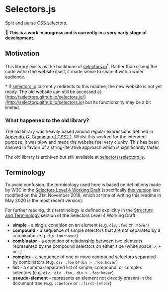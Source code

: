 # Selectors.js

Split and parse CSS selectors.

🚧 **This is a work in progress and is currently in a very early stage of development.**

## Motivation

This library exists as the backbone of [selectors.io](https://selectors.io)<sup>†</sup>. Rather than siloing the code within the website itself, it made sense to share it with a wider audience.

† If [selectors.io](https://selectors.io) currently redirects to this readme, the new website is not yet ready. The old website can still be accessed at [http://selectors.github.io/selectors.io/](http://selectors.github.io/selectors.io) but its functionality may be a bit limited.

### What happened to the old library?

The old library was heavily based around regular expressions defined in [Appendix G. Grammar of CSS2.1](https://www.w3.org/TR/2011/REC-CSS2-20110607/grammar.html#q25.0). Whilst this worked for the intended purpose, it was slow and made the website feel very clunky. This has been shelved in favour of a string-iterative approach which is significantly faster.

The old library is archived but still available at [selectors/selectors.js](https://github.com/selectors/selectors.js).

## Terminology

To avoid confusion, the terminology used here is based on definitions made by W3C in the [Selectors Level 4 Working Draft](https://www.w3.org/TR/selectors) (specifically [this version](https://www.w3.org/TR/2018/WD-selectors-4-20181121/) last modified on the 21st November 2018, which at time of writing this readme in May 2020 is the most recent version).

For further reading, this terminology is defined explicitly in the [Structure and Terminology](https://www.w3.org/TR/selectors-4/#structure) section of the Selectors Level 4 Working Draft.

* **simple** - a single condition on an element (e.g. `div`, `.foo` or `:hover`)
* **compound** - a sequence of simple selectors that are not separated by a combinator (e.g. `div.foo:hover`)
* **combinator** - a condition of relationship between two elements represented by the compound selectors on either side (white space, `>`, `+` or `~`)
* **complex** - a sequence of one or more compound selectors separated by combinators (e.g. `div .foo` or `div > .foo:hover`)
* **list** - a comma-separated list of simple, compound, or complex selectors (e.g. `div, div .foo, div > .foo:hover`)
* **pseudo-element** - represents an element not directly present in the document tree (e.g. `::before` or `::first-letter`)